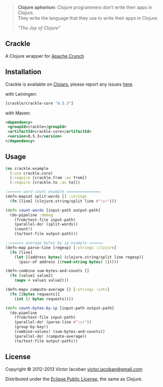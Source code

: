 > **Clojure aphorism**:
> Clojure programmers don’t write their apps in Clojure.  
> They write the language that they use to write their apps in Clojure.  
>
>  _"The Joy of Clojure"_

## Crackle

A Clojure wrapper for [Apache Crunch](http://incubator.apache.org/crunch/)

## Installation

Crackle is available on [Clojars](https://clojars.org/), please report any issues [here](https://github.com/viacoban/crackle/issues).

with Leiningen:

```clj
[crackle/crackle-core "0.5.3"]
```

with Maven:

```xml
<dependency>
 <groupId>crackle</groupId>
 <artifactId>crackle-core</artifactId>
 <version>0.5.3</version>
</dependency>
```

## Usage

```clj
(ns crackle.example
  (:use crackle.core)
  (:require [crackle.from :as from])
  (:require [crackle.to :as to]))

;====== word count example ===============
(defn-mapcat split-words [] :strings
  (fn [line] (clojure.string/split line #"\s+")))

(defn count-words [input-path output-path]
  (do-pipeline :debug
    (from/text-file input-path)
    (parallel-do! (split-words))
    (count!)
    (to/text-file output-path)))

;;====== average bytes by ip example ======
(defn-map parse-line [regexp] [:strings :clojure]
  (fn [line]
    (let [[address bytes] (clojure.string/split line regexp)]
      (pair-of address [(read-string bytes) 1]))))

(defn-combine sum-bytes-and-counts []
  (fn [value1 value2]
    (mapv + value1 value2)))

(defn-mapv compute-average [] [:strings :ints]
  (fn [[bytes requests]]
    (int (/ bytes requests))))

(defn count-bytes-by-ip [input-path output-path]
  (do-pipeline
    (from/text-file input-path)
    (parallel-do! (parse-line #"\s+"))
    (group-by-key!)
    (combine-values! (sum-bytes-and-counts))
    (parallel-do! (compute-average))
    (to/text-file output-path)))

```

## License

Copyright © 2012-2013 Victor Iacoban <victor.iacoban@gmail.com>

Distributed under the [Eclipse Public License](http://www.eclipse.org/legal/epl-v10.html), the same as Clojure.
